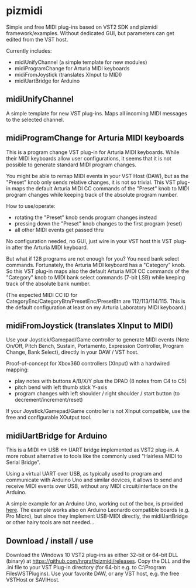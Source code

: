 # pizmidi
Simple and free MIDI plug-ins based on VST2 SDK and pizmidi framework/examples.
Without dedicated GUI, but parameters can get edited from the VST host.

Currently includes:
  * midiUnifyChannel (a simple template for new modules)
  * midiProgramChange for Arturia MIDI keyboards
  * midiFromJoystick (translates XInput to MIDI)
  * midiUartBridge for Arduino

## midiUnifyChannel 
A simple template for new VST plug-ins. 
Maps all incoming MIDI messages to the selected channel.

## midiProgramChange for Arturia MIDI keyboards
This is a program change VST plug-in for Arturia MIDI keyboards. 
While their MIDI keyboards allow user configurations, it seems that it is not possible to generate standard MIDI program changes.

You might be able to remap MIDI events in your VST Host (DAW), but as the "Preset" knob only sends relative changes, it is not so trivial.
This VST plug-in maps the default Arturia MIDI CC commands of the "Preset" knob to MIDI program changes while keeping track of the absolute program number.

How to use/operate:
  * rotating the "Preset" knob sends program changes instead
  * pressing down the "Preset" knob changes to the first program (reset)
  * all other MIDI events get passed thru

No configuration needed, no GUI, just wire in your VST host this VST plug-in after the Arturia MIDI keyboard.

But what if 128 programs are not enough for you? You need bank select commands. Fortunately, the Arturia MIDI keyboard has a "Category" knob.
So this VST plug-in maps also the default Arturia MIDI CC commands of the "Category" knob to MIDI bank select commands (7-bit LSB) while keeping track of the absolute bank number.

(The expected MIDI CC ID for CategoryEnc/CategoryBtn/PresetEnc/PresetBtn are 112/113/114/115. This is the default configuration at least on my Arturia Laboratory MIDI keyboard.)

## midiFromJoystick (translates XInput to MIDI)
Use your Joystick/Gamepad/Game controller to generate MIDI events (Note On/Off, Pitch Bench, Sustain, Portamento, Expression Controller, Program Change, Bank Select),
directly in your DAW / VST host.

Proof-of-concept for Xbox360 controllers (XInput) with a hardwired mapping: 
  * play notes with buttons A/B/X/Y plus the DPAD (8 notes from C4 to C5)
  * pitch bend with left thumb stick Y-axis
  * program changes with left shoulder / right shoulder / start button  (to decrement/increment/reset)
  
If your Joystick/Gamepad/Game controller is not XInput compatible, use the free and configurable XOutput tool.

## midiUartBridge for Arduino
This is a MIDI <-> USB <-> UART bridge implemented as VST2 plug-in.
A more robust alternative to tools like the commonly used "Hairless MIDI to Serial Bridge".

Using a virtual UART over USB, as typically used to program and communicate with Arduino Uno and similar devices,
it allows to send and receive MIDI events over USB, without any MIDI circuit/interface on the Arduino.

A simple example for an Arduino Uno, working out of the box, is provided [here](doc/ArduMidiTest.ino).
The example works also on Arduino Leonardo compatible boards (e.g. Pro Micro), but since they implement USB-MIDI
directly, the midiUartBridge or other hairy tools are not needed...

## Download / install / use
Download the Windows 10 VST2 plug-ins as either 32-bit or 64-bit DLL (binary) at https://github.com/hrgraf/pizmidi/releases.
Copy the DLL and the .ini file to your VST Plug-in directory (for 64-bit e.g. to C:\Program Files\VSTPlugins).
Use your favorite DAW, or any VST host, e.g. the free VSTHost or SAVIHost.
